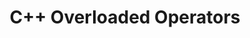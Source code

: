 ---
layout: archive
permalink: /C++/c++_overloaded
title: "C++ Overloaded Operators"
author_profile: true

header:
  image: "/images/tower3.jpeg"

toc: true
toc_label: "Table of Contents" 
---